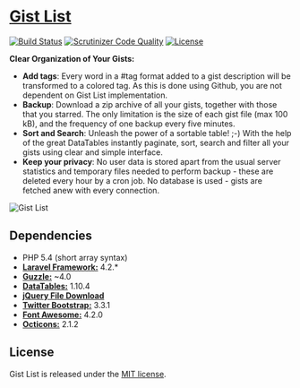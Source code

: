 # [Gist List](https://gistlist.ksdev.pl)

[![Build Status](https://img.shields.io/travis/ksdev-pl/Gist-List.svg?style=flat-square)](https://travis-ci.org/ksdev-pl/Gist-List)
[![Scrutinizer Code Quality](https://img.shields.io/scrutinizer/g/ksdev-pl/Gist-List.svg?style=flat-square)](https://scrutinizer-ci.com/g/ksdev-pl/Gist-List/?branch=master)
[![License](https://img.shields.io/badge/license-MIT-brightgreen.svg?style=flat-square)](http://opensource.org/licenses/MIT)

__Clear Organization of Your Gists:__

* __Add tags__: Every word in a #tag format added to a gist description will be transformed to a colored tag. As this is done using Github, you are not dependent on Gist List implementation.
* __Backup__: Download a zip archive of all your gists, together with those that you starred. The only limitation is the size of each gist file (max 100 kB), and the frequency of one backup every five minutes.
* __Sort and Search__: Unleash the power of a sortable table! ;-) With the help of the great DataTables instantly paginate, sort, search and filter all your gists using clear and simple interface.
* __Keep your privacy__: No user data is stored apart from the usual server statistics and temporary files needed to perform backup - these are deleted every hour by a cron job. No database is used - gists are fetched anew with every connection.

![Gist List](https://dl.dropboxusercontent.com/s/2u302ys3g4odfff/gist-list.png)

## Dependencies

* PHP 5.4 (short array syntax)
* [__Laravel Framework:__](https://github.com/laravel/framework) 4.2.*
* [__Guzzle:__](https://github.com/guzzle/guzzle) ~4.0
* [__DataTables:__](https://github.com/DataTables/DataTables) 1.10.4
* [__jQuery File Download__](https://github.com/johnculviner/jquery.fileDownload)
* [__Twitter Bootstrap:__](https://github.com/twbs/bootstrap) 3.3.1
* [__Font Awesome:__](https://github.com/FortAwesome/Font-Awesome) 4.2.0
* [__Octicons:__](https://github.com/github/octicons) 2.1.2

## License

Gist List is released under the [MIT license](http://opensource.org/licenses/MIT).
